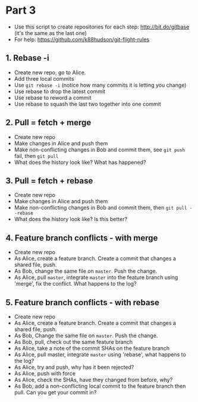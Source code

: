 # Part 3

* Use this script to create repositories for each step: http://bit.do/gitbase (it's the same as the last one)
* For help: https://github.com/k88hudson/git-flight-rules

## 1. Rebase -i

* Create new repo, go to Alice.
* Add three local commits
* Use `git rebase -i` (notice how many commits it is letting you change)
* Use rebase to drop the latest commit
* Use rebase to reword a commit
* Use rebase to squash the last two together into one commit

## 2. Pull = fetch + merge

* Create new repo
* Make changes in Alice and push them
* Make non-conflicting changes in Bob and commit them, see `git push` fail, then `git pull`
* What does the history look like? What has happened?

## 3. Pull = fetch + rebase

* Create new repo
* Make changes in Alice and push them
* Make non-conflicting changes in Bob and commit them, then `git pull --rebase`
* What does the history look like? Is this better?

## 4. Feature branch conflicts - with merge

* Create new repo
* As Alice, create a feature branch. Create a commit that changes a shared file, push.
* As Bob, change the same file on `master`. Push the change.
* As Alice, pull `master`, integrate `master` into the feature branch using 'merge', fix the conflict. What happens to the log?

## 5. Feature branch conflicts - with rebase

* Create new repo
* As Alice, create a feature branch. Create a commit that changes a shared file, push.
* As Bob, Change the same file on `master`. Push the change.
* As Bob, pull, check out the same feature branch
* As Alice, take a note of the commit SHAs on the feature branch
* As Alice, pull master, integrate `master` using 'rebase', what happens to the log?
* As Alice, try and push, why has it been rejected?
* As Alice, push with force
* As Alice, check the SHAs, have they changed from before, why?
* As Bob, add a non-conflicting local commit to the feature branch then pull. Can you get your commit in?
